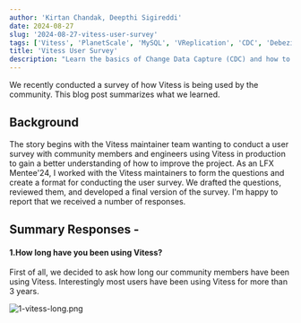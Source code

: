 ```yaml
---
author: 'Kirtan Chandak, Deepthi Sigireddi'
date: 2024-08-27
slug: '2024-08-27-vitess-user-survey'
tags: ['Vitess', 'PlanetScale', 'MySQL', 'VReplication', 'CDC', 'Debezium']
title: 'Vitess User Survey'
description: "Learn the basics of Change Data Capture (CDC) and how to leverage Vitess's VStream API to build data pipelines."
---
```


We recently conducted a survey of how Vitess is being used by the community. This blog post summarizes what we learned.

## Background

The story begins with the Vitess maintainer team wanting to conduct a user survey with community members and engineers using Vitess in production to gain a better understanding of how to improve the project. As an LFX Mentee'24, I worked with the Vitess maintainers to form the questions and create a format for conducting the user survey. We drafted the questions, reviewed them, and developed a final version of the survey. I'm happy to report that we received a number of responses.

## Summary Responses  - 

#### 1.How long have you been using Vitess?
First of all, we decided to ask how long our community members have been using Vitess. Interestingly most users have been using Vitess for more than 3 years. 

![1-vitess-long.png](/files/2024-08-27-vitess-user-survey/1-vitess-long.png)
